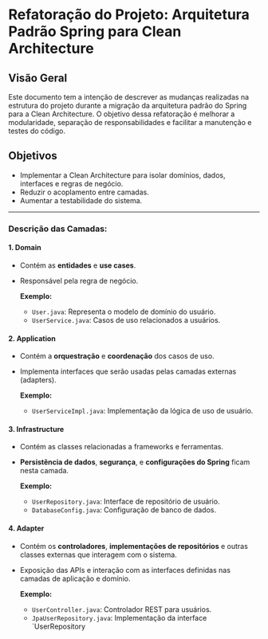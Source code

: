 # Refatoração do Projeto: Arquitetura Padrão Spring para Clean Architecture

## Visão Geral
Este documento tem a intenção de descrever as mudanças realizadas na estrutura do projeto durante a migração da arquitetura padrão do Spring para a Clean Architecture. O objetivo dessa refatoração é melhorar a modularidade, separação de responsabilidades e facilitar a manutenção e testes do código.

## Objetivos
- Implementar a Clean Architecture para isolar domínios, dados, interfaces e regras de negócio.
- Reduzir o acoplamento entre camadas.
- Aumentar a testabilidade do sistema.

---

### Descrição das Camadas:

#### 1. **Domain**
- Contém as **entidades** e **use cases**. 
- Responsável pela regra de negócio.
  
  **Exemplo:**
  - `User.java`: Representa o modelo de domínio do usuário.
  - `UserService.java`: Casos de uso relacionados a usuários.

#### 2. **Application**
- Contém a **orquestração** e **coordenação** dos casos de uso.
- Implementa interfaces que serão usadas pelas camadas externas (adapters).

  **Exemplo:**
  - `UserServiceImpl.java`: Implementação da lógica de uso de usuário.

#### 3. **Infrastructure**
- Contém as classes relacionadas a frameworks e ferramentas.
- **Persistência de dados**, **segurança**, e **configurações do Spring** ficam nesta camada.

  **Exemplo:**
  - `UserRepository.java`: Interface de repositório de usuário.
  - `DatabaseConfig.java`: Configuração de banco de dados.

#### 4. **Adapter**
- Contém os **controladores**, **implementações de repositórios** e outras classes externas que interagem com o sistema.
- Exposição das APIs e interação com as interfaces definidas nas camadas de aplicação e domínio.

  **Exemplo:**
  - `UserController.java`: Controlador REST para usuários.
  - `JpaUserRepository.java`: Implementação da interface `UserRepository
